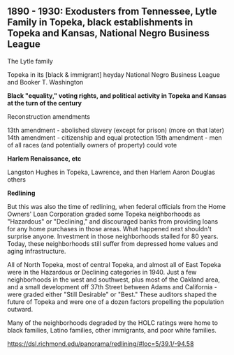 ## 1890 - 1930: Exodusters from Tennessee, Lytle Family in Topeka, black establishments in Topeka and Kansas, National Negro Business League ##


The Lytle family

Topeka in its [black & immigrant] heyday
National Negro Business League and Booker T. Washington


**Black "equality," voting rights, and political activity in Topeka and Kansas at the turn of the century**

Reconstruction amendments

13th amendment - abolished slavery (except for prison) (more on that later)
14th amendment - citizenship and equal protection
15th amendment - men of all races (and potentially owners of property) could vote


**Harlem Renaissance, etc**

Langston Hughes in Topeka, Lawrence, and then Harlem 
Aaron Douglas
others





**Redlining**

But this was also the time of redlining, when federal officials from the Home Owners' Loan Corporation graded some Topeka neighborhoods as "Hazardous" or "Declining," and discouraged banks from providing loans for any home purchases in those areas. What happened next shouldn't surprise anyone. Investment in those neighborhoods stalled for 80 years. Today, these neighborhoods still suffer from depressed home values and aging infrastructure. 

All of North Topeka, most of central Topeka, and almost all of East Topeka were in the Hazardous or Declining categories in 1940. Just a few neighborhoods in the west and southwest, plus most of the Oakland area, and a small development off 37th Street between Adams and California - were graded either "Still Desirable" or "Best." These auditors shaped the future of Topeka and were one of a dozen factors propelling the population outward. 



Many of the neighborhoods degraded by the HOLC ratings were home to black families, Latino families, other immigrants, and poor white families. 



https://dsl.richmond.edu/panorama/redlining/#loc=5/39.1/-94.58




